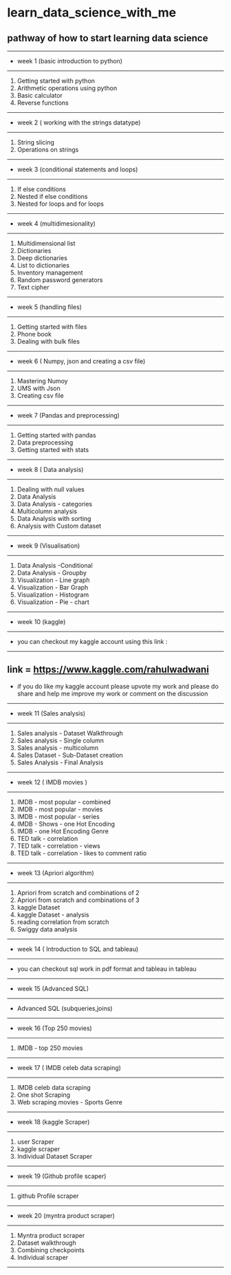 # learn_data_science_with_me
pathway of how to start learning data science
--------------------------------------------------------------------------
_____________________________________________________________________________________
- week 1 (basic introduction to python)
_____________________________________________________________________________________
  1) Getting started with python
  2) Arithmetic operations using python 
  3) Basic calculator
  4) Reverse functions

_____________________________________________________________________________________
- week 2 ( working with the strings datatype)
_____________________________________________________________________________________
  1) String slicing 
  2) Operations on strings
_____________________________________________________________________________________
- week 3 (conditional statements and loops)
_____________________________________________________________________________________
  1) If else conditions
  2) Nested if else conditions
  3) Nested for loops and for loops 
_____________________________________________________________________________________
- week 4 (multidimesionality)
_____________________________________________________________________________________
  1) Multidimensional list 
  2) Dictionaries 
  3) Deep dictionaries
  4) List to dictionaries
  5) Inventory management
  6) Random password generators
  7) Text cipher
_____________________________________________________________________________________
- week 5 (handling files)
_____________________________________________________________________________________
  1) Getting started with files
  2) Phone book
  3) Dealing with bulk files
_____________________________________________________________________________________
- week 6 ( Numpy, json and creating a csv file)
_____________________________________________________________________________________
  1) Mastering Numoy 
  2) UMS with Json
  3) Creating csv file
_____________________________________________________________________________________
- week 7 (Pandas and preprocessing)
_____________________________________________________________________________________
  1) Getting started with pandas
  2) Data preprocessing
  3) Getting started with stats
_____________________________________________________________________________________
- week 8 ( Data analysis)
_____________________________________________________________________________________
  1) Dealing with null values
  2) Data Analysis
  3) Data Analysis - categories
  4) Multicolumn analysis
  5) Data Analysis with sorting 
  6) Analysis with Custom dataset
_____________________________________________________________________________________
- week 9 (Visualisation)
_____________________________________________________________________________________
  1) Data Analysis -Conditional
  2) Data Analysis - Groupby 
  3) Visualization - Line graph
  4) Visualization - Bar Graph
  5) Visualization - Histogram 
  6) Visualization - Pie - chart
_____________________________________________________________________________________
- week 10 (kaggle)
_____________________________________________________________________________________
  - you can checkout my kaggle account using this link :
  ---------------------------------------------------------------------
  link = https://www.kaggle.com/rahulwadwani
  ---------------------------------------------------------------------
- if you do like my kaggle account please upvote my work and please do share and help me improve my work or comment on the discussion
_____________________________________________________________________________________
- week 11 (Sales analysis)
_____________________________________________________________________________________
  1) Sales analysis - Dataset Walkthrough 
  2) Sales analysis - Single column
  3) Sales analysis - multicolumn 
  4) Sales Dataset - Sub-Dataset creation
  5) Sales Analysis - Final Analysis
_____________________________________________________________________________________
- week 12 ( IMDB movies )
_____________________________________________________________________________________
  1) IMDB - most popular - combined
  2) IMDB - most popular - movies
  3) IMDB - most popular - series
  4) IMDB - Shows - one Hot Encoding
  5) IMDB - one Hot Encoding Genre
  6) TED talk - correlation 
  7) TED talk - correlation - views
  8) TED talk - correlation - likes to comment ratio
_____________________________________________________________________________________
- week 13 (Apriori algorithm)
_____________________________________________________________________________________
  1) Apriori from scratch and combinations of 2
  2) Apriori from scratch and combinations of 3
  3) kaggle Dataset
  4) kaggle Dataset - analysis
  5) reading correlation from scratch
  6) Swiggy data analysis
_____________________________________________________________________________________
- week 14 ( Introduction to SQL and tableau)
_____________________________________________________________________________________
  - you can checkout sql work in pdf format and tableau in tableau
_____________________________________________________________________________________
- week 15 (Advanced SQL)
_____________________________________________________________________________________
  -  Advanced SQL (subqueries,joins)
_____________________________________________________________________________________
- week 16 (Top 250 movies)
_____________________________________________________________________________________
  1) IMDB - top 250 movies
_____________________________________________________________________________________
- week 17 ( IMDB celeb data scraping)
_____________________________________________________________________________________
  1) IMDB celeb data scraping 
  2) One shot Scraping 
  3) Web scraping movies - Sports Genre
_____________________________________________________________________________________
- week 18 (kaggle Scraper)
_____________________________________________________________________________________
  1) user Scraper
  2) kaggle scraper
  3) Individual Dataset Scraper
_____________________________________________________________________________________
- week 19 (Github profile scaper)
_____________________________________________________________________________________
  1) github Profile scraper
_____________________________________________________________________________________
- week 20 (myntra product scraper)
_____________________________________________________________________________________
  1) Myntra product scraper
  2) Dataset walkthrough
  3) Combining checkpoints 
  4) Individual scraper
 _____________________________________________________________________________________
